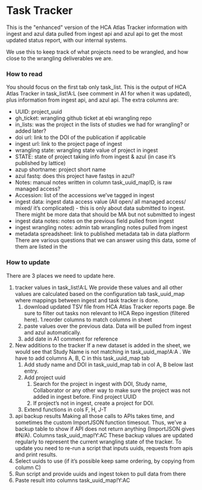 # Task Tracker
This is the "enhanced" version of the HCA Atlas Tracker information with ingest and azul data pulled from ingest api and azul api to get the most updated status report, with our internal systems.

We use this to keep track of what projects need to be wrangled, and how close to the wrangling deliverables we are. 
### How to read
You should focus on the first tab only task_list. This is the output of HCA Atlas Tracker in task_list!A:L (see comment in A1 for when it was updated), plus information from ingest api, and azul api. The extra columns are:
* UUID: project_uuid
* gh_ticket: wrangling github ticket at ebi wrangling repo
* in_lists: was the project in the lists of studies we had for wrangling? or added later?
* doi url: link to the DOI of the publication if applicable
* ingest url: link to the project page of ingest
* wrangling state: wrangling state value of project in ingest
* STATE: state of project taking info from ingest & azul (in case it’s published by lattice)
* azup shortname: project short name
* azul fastq: does this project have fastqs in azul?
* Notes: manual notes written in column task_uuid_map!D, is raw managed access?
* Accession: list of the accessions we’ve tagged in ingest
* ingest data: ingest data access value (All open/ all managed access/ mixed/ it’s complicated) - this is only about data submitted to ingest. There might be more data that should be MA but not submitted to ingest
* ingest data notes: notes on the previous field pulled from ingest
* ingest wrangling notes: admin tab wrangling notes pulled from ingest
* metadata spreadsheet: link to published metadata tab in data platform
There are various questions that we can answer using this data, some of them are listed in the 
### How to update
There are 3 places we need to update here.
1. tracker values in task_list!A:L
We provide these values and all other values are calculated based on the configuration tab task_uuid_map where mappings between ingest and task tracker is done.
    1. download updated TSV file from HCA Atlas Tracker reports page. Be sure to filter out tasks non relevant to HCA Repo ingestion (filtered here).
    1.reorder columns to match columns in sheet
    1. paste values over the previous data. Data will be pulled from ingest and azul automatically.
    1. add date in A1 comment for reference
1. New additions to the tracker
If a new dataset is added in the sheet, we would see that Study Name is not matching in task_uuid_map!A:A . We have to add columns A, B, C in this task_uuid_map tab
    1. Add study name and DOI in task_uuid_map tab in col A, B below last entry.
    1. Add project uuid
        1. Search for the project in ingest with DOI, Study name, Collaborator or any other way to make sure the project was not added in ingest before. Find project UUID
        1. If project’s not in ingest, create a project for DOI.
    1. Extend functions in cols F, H, J-T
1. api backup results
Making all those calls to APIs takes time, and sometimes the custom ImportJSON function timesout. Thus, we’ve a backup table to show if API does not return anything (ImportJSON gives #N/A). Columns task_uuid_map!Y:AC
These backup values are updated regularly to represent the current wrangling state of the tracker. To update you need to re-run a script that inputs uuids, requests from apis and print results.
1. Select uuids to use (if it’s possible keep same ordering, by copying from column C)
1. Run script and provide uuids and ingest token to pull data from there
1. Paste result into columns task_uuid_map!Y:AC


